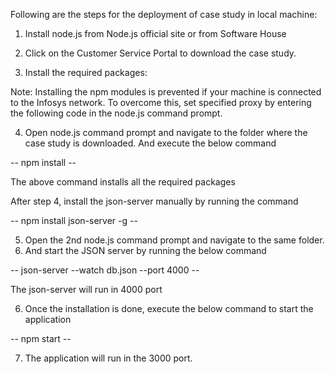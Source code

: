 Following are the steps for the deployment of case study in local machine:
1. Install node.js from Node.js official site or from Software House

2. Click on the Customer Service Portal to download the case study.

3. Install the required packages:

Note: Installing the npm modules is prevented if your machine is connected to the Infosys network. 
To overcome this, set specified proxy by entering the following code in the node.js command prompt.

4. Open node.js command prompt and navigate to the folder where the case study is downloaded. And execute the below command

--  npm install  --

The above command installs all the required packages

After step 4, install the json-server manually by running the command 

-- npm install json-server -g  --

5. Open the 2nd node.js command prompt and navigate to the same folder.
6. And start the JSON server by running the below command

-- json-server --watch db.json --port 4000 --

The json-server will run in 4000 port

6. Once the installation is done, execute the below command to start the application

-- npm start --

7. The application will run in the 3000 port.
